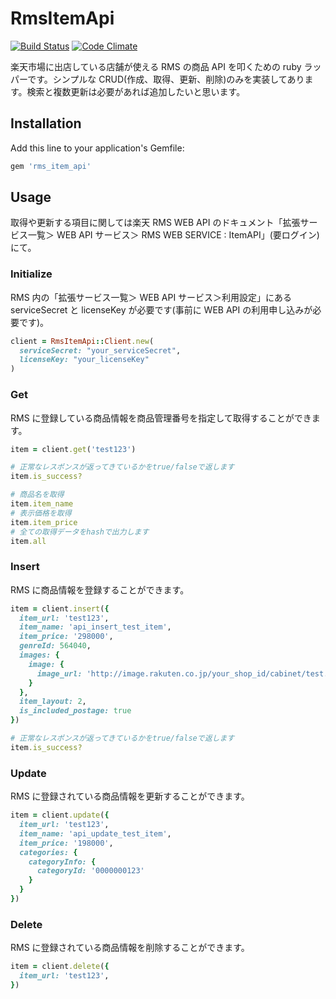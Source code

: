 # RmsItemApi

[![Build Status](https://travis-ci.org/t4traw/rms_item_api.svg?branch=master)](https://travis-ci.org/t4traw/rms_item_api)
[![Code Climate](https://codeclimate.com/github/t4traw/rms_item_api/badges/gpa.svg)](https://codeclimate.com/github/t4traw/rms_item_api)

楽天市場に出店している店舗が使える RMS の商品 API を叩くための ruby ラッパーです。シンプルな CRUD(作成、取得、更新、削除)のみを実装してあります。検索と複数更新は必要があれば追加したいと思います。

## Installation

Add this line to your application's Gemfile:

```ruby
gem 'rms_item_api'
```

## Usage

取得や更新する項目に関しては楽天 RMS WEB API のドキュメント「拡張サービス一覧＞ WEB API サービス＞ RMS WEB SERVICE : ItemAPI」(要ログイン)にて。

### Initialize

RMS 内の「拡張サービス一覧＞ WEB API サービス＞利用設定」にある serviceSecret と licenseKey が必要です(事前に WEB API の利用申し込みが必要です)。

```ruby
client = RmsItemApi::Client.new(
  serviceSecret: "your_serviceSecret",
  licenseKey: "your_licenseKey"
)
```

### Get

RMS に登録している商品情報を商品管理番号を指定して取得することができます。

```ruby
item = client.get('test123')

# 正常なレスポンスが返ってきているかをtrue/falseで返します
item.is_success?

# 商品名を取得
item.item_name
# 表示価格を取得
item.item_price
# 全ての取得データをhashで出力します
item.all
```

### Insert

RMS に商品情報を登録することができます。

```ruby
item = client.insert({
  item_url: 'test123',
  item_name: 'api_insert_test_item',
  item_price: '298000',
  genreId: 564040,
  images: {
    image: {
      image_url: 'http://image.rakuten.co.jp/your_shop_id/cabinet/test.jpg'
    }
  },
  item_layout: 2,
  is_included_postage: true
})

# 正常なレスポンスが返ってきているかをtrue/falseで返します
item.is_success?
```

### Update

RMS に登録されている商品情報を更新することができます。

```ruby
item = client.update({
  item_url: 'test123',
  item_name: 'api_update_test_item',
  item_price: '198000',
  categories: {
    categoryInfo: {
      categoryId: '0000000123'
    }
  }
})
```

### Delete

RMS に登録されている商品情報を削除することができます。

```ruby
item = client.delete({
  item_url: 'test123',
})
```
